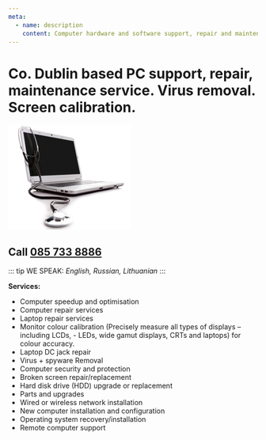 ```yaml
---
meta:
  - name: description
    content: Computer hardware and software support, repair and maintenance and monitor calibration services in Co. Dublin area.
---
```

# Co. Dublin based PC support, repair, maintenance service. Virus removal. Screen calibration.

![Computer repair](./img/laptop-repair.jpg)

## Call [085 733 8886](tel:+353857338886)
::: tip WE SPEAK:
*English, Russian, Lithuanian*
:::

**Services:**

- Computer speedup and optimisation
- Computer repair services
- Laptop repair services
- Monitor colour calibration (Precisely measure all types of displays – including LCDs, - LEDs, wide gamut displays, CRTs and laptops) for colour accuracy.
- Laptop DC jack repair
- Virus + spyware Removal
- Computer security and protection
- Broken screen repair/replacement
- Hard disk drive (HDD) upgrade or replacement
- Parts and upgrades
- Wired or wireless network installation
- New computer installation and configuration
- Operating system recovery/installation
- Remote computer support